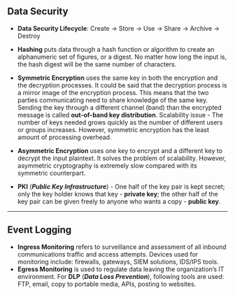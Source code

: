 
## Data Security

- **Data Security Lifecycle**: Create -> Store -> Use -> Share -> Archive -> Destroy

- **Hashing** puts data through a hash function or algorithm to create an alphanumeric set of figures, or a digest. No matter how long the input is, the hash digest will be the same number of characters.

- **Symmetric Encryption** uses the same key in both the encryption and the decryption processes. It could be said that the decryption process is a mirror image of the encryption process.  This means that the two parties communicating need to share knowledge of the same key. Sending the key through a different channel (band) than the encrypted message is called **out-of-band key distribution**. Scalability issue - The number of keys needed grows quickly as the number of different users or groups increases. However, symmetric encryption has the least amount of processing overhead.

- **Asymmetric Encryption** uses one key to encrypt and a different key to decrypt the input plaintext. It solves the problem of scalability. However, asymmetric cryptography is extremely slow compared with its symmetric counterpart.

- **PKI** (***Public Key Infrastructure***) - One half of the key pair is kept secret; only the key holder knows that key - **private key**; the other half of the key pair can be given freely to anyone who wants a copy - **public key**.


---

## Event Logging

- **Ingress Monitoring** refers to surveillance and assessment of all inbound communications traffic and access attempts. Devices used for monitoring include: firewalls, gateways, SIEM solutions, IDS/IPS tools.
- **Egress Monitoring** is used to regulate data leaving the organization’s IT environment. For **DLP** (***Data Loss Prevention***), following tools are used: FTP, email, copy to portable media, APIs, posting to websites.